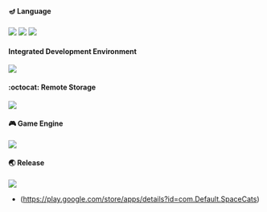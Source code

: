 
#### :diya_lamp: Language
<img src="https://img.shields.io/badge/c-00599C?style=flat-square&logo=c&logoColor=white"/></a> <img src="https://img.shields.io/badge/c++-00599C?style=flat-square&logo=c%2B%2B&logoColor=white"/></a> <img src="https://img.shields.io/badge/c Sharp-00599C?style=flat-square&logo=c Sharp&logoColor=white"/></a> 

#### Integrated Development Environment
<img src="https://img.shields.io/badge/visual studio-5C2D91?style=flat-square&logo=visual studio&logoColor=white"/></a>

#### :octocat: Remote Storage
<img src="https://img.shields.io/badge/github-181717?style=flat-square&logo=github&logoColor=white"/></a>

#### :video_game: Game Engine
<img src="https://img.shields.io/badge/unity-000000?style=flat-square&logo=unity&logoColor=white"/></a> 

#### :earth_asia: Release
<img src="https://img.shields.io/badge/Google Play-414141?style=flat-square&logo=Google Play&logoColor=white"/></a>
- (https://play.google.com/store/apps/details?id=com.Default.SpaceCats) 

